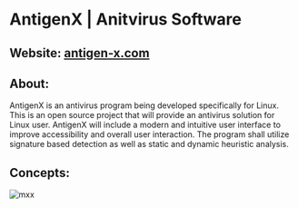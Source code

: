 # AntigenX | Anitvirus Software

## Website: [antigen-x.com](https://antigen-x.com/)    

## About:      
AntigenX is an antivirus program being developed specifically for Linux. This is an open source project that will provide an antivirus solution for Linux user. AntigenX will include a modern and intuitive user interface to improve accessibility and overall user interaction. The program shall utilize signature based detection as well as static and dynamic heuristic analysis.       

## Concepts:         
![mxx](https://user-images.githubusercontent.com/22214754/104937442-a1229f80-5962-11eb-8666-0660775eca41.gif)       
